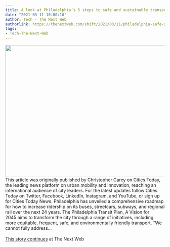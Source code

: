 ```yaml
---
title: A look at Philadelphia’s 5 steps to safe and sustainable transport
date: "2021-03-11 10:00:10"
author: Tech - The Next Web
authorlink: https://thenextweb.com/shift/2021/03/11/philadelphia-safe-sustainable-transport-syndication/
tags:
- Tech-The-Next-Web
---
```

<img src="https://cdn0.tnwcdn.com/wp-content/blogs.dir/1/files/2021/03/1-copy-17-796x417.jpg" width="796" height="417"><br />This article was originally published by Christopher Carey on Cities Today, the leading news platform on urban mobility and innovation, reaching an international audience of city leaders. For the latest updates follow Cities Today on Twitter, Facebook, LinkedIn, Instagram, and YouTube, or sign up for Cities Today News. Philadelphia has unveiled a comprehensive roadmap for how to increase ridership on its buses, streetcars, subways, and regional rail over the next 24 years. The Philadelphia Transit Plan, A Vision for 2045 aims to transform the city through a range of initiatives, including more equitable, frequent, safe, and environmentally friendly transport. “We cannot fully address&#8230; <br><br><a href="https://thenextweb.com/shift/2021/03/11/philadelphia-safe-sustainable-transport-syndication/?utm_source=social&#038;utm_medium=feed&#038;utm_campaign=profeed">This story continues</a> at The Next Web